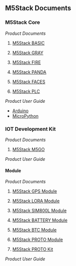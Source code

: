 ## M5Stack Documents

### M5Stack Core 

*Product Documents*

1. [M5Stack BASIC](https://github.com/watson8544/M5Stack-UserGuide/blob/master/M5Stack-BASIC.md)

2. [M5Stack GRAY](https://github.com/watson8544/M5Stack-UserGuide/blob/master/M5Stack-GRAY.md)

3. [M5Stack FIRE](https://github.com/watson8544/M5Stack-UserGuide/blob/master/M5Stack-FIRE.md)

4. [M5Stack PANDA](https://github.com/watson8544/M5Stack-UserGuide/blob/master/M5Stack-PANDA.md)

5. [M5Stack FACES](https://github.com/watson8544/M5Stack-UserGuide/blob/master/M5Stack-FACES.md)

6. [M5Stack PLC](https://github.com/watson8544/M5Stack-UserGuide/blob/master/M5Stack-PLC-Module.md)

*Product User Guide*

   + [Arduino](https://github.com/watson8544/M5Stack-UserGuide/blob/master/M5Stack-Core-Arduino_Getting_Started.md)
   + [MicroPython](https://github.com/watson8544/M5Stack-UserGuide/blob/master/M5Stack-MicroPython_Getting_Started.md)

### IOT Development Kit

*Product Documents*

1. [M5Stack M5GO](https://github.com/watson8544/M5Stack-UserGuide/blob/master/M5Stack-M5GO.md)

*Product User Guide*


#### Module

*Product Documents*

1. [M5Stack GPS Module](https://github.com/watson8544/M5Stack-UserGuide/blob/master/M5Stack-GPS-Module.md)

2. [M5Stack LORA Module](https://github.com/watson8544/M5Stack-UserGuide/blob/master/M5Stack-LORA-Module.md)

1. [M5Stack SIM800L Module](https://github.com/watson8544/M5Stack-UserGuide/blob/master/M5Stack-SIM800-Module.md)

4. [M5Stack BATTERY Module](https://github.com/watson8544/M5Stack-UserGuide/blob/master/M5Stack-BATTERY-Module.md)

5. [M5Stack BTC Module](https://github.com/watson8544/M5Stack-UserGuide/blob/master/M5Stack-BTC-Module.md)

6. [M5Stack PROTO Module](https://github.com/watson8544/M5Stack-UserGuide/blob/master/M5Stack-PROTO-Module.md)

7. [M5Stack PROTO Kit](https://github.com/watson8544/M5Stack-UserGuide/blob/master/M5Stack-PROTO-Kit.md)

*Product User Guide*

